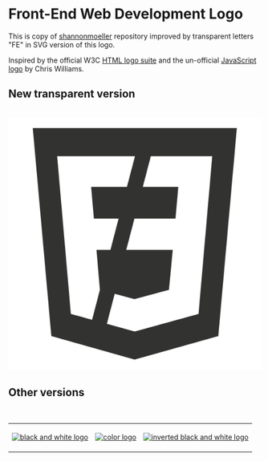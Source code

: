 # Front-End Web Development Logo

This is copy of [shannonmoeller](https://github.com/shannonmoeller/) repository improved by transparent letters "FE" in SVG version of this logo.<br/>

Inspired by the official W3C [HTML logo suite](https://www.w3.org/html/logo/) and the un-official [JavaScript logo](https://github.com/voodootikigod/logo.js) by Chris Williams.

## New transparent version

<br/><a href="https://github.com/larescze/front-end-logo/blob/master/exports/front-end-logo-fe-dark-transparent.svg"><img src="https://raw.githubusercontent.com/larescze/front-end-logo/60cd034d5b93ae2b77e8cde17ae153b71c0ebc30/exports/front-end-logo-fe-dark-transparent.svg" alt="color logo" /></a>

## Other versions

<br/><table><tr>

<td><br/><a href="https://cdn.rawgit.com/shannonmoeller/front-end-logo/master/exports/front-end-logo-color.png"><img src="https://cdn.rawgit.com/shannonmoeller/front-end-logo/master/exports/front-end-logo-color.png" alt="black and white logo" /></a><br/><br/></td>
<td><br/><a href="https://cdn.rawgit.com/shannonmoeller/front-end-logo/master/exports/front-end-logo-bw.png"><img src="https://cdn.rawgit.com/shannonmoeller/front-end-logo/master/exports/front-end-logo-bw.png" alt="color logo" /></a><br/><br/></td>
<td><br/><a href="https://cdn.rawgit.com/shannonmoeller/front-end-logo/master/exports/front-end-logo-bw-inverted.png"><img src="https://cdn.rawgit.com/shannonmoeller/front-end-logo/master/exports/front-end-logo-bw-inverted.png" alt="inverted black and white logo" /></a><br/><br/></td>
</tr></table>
